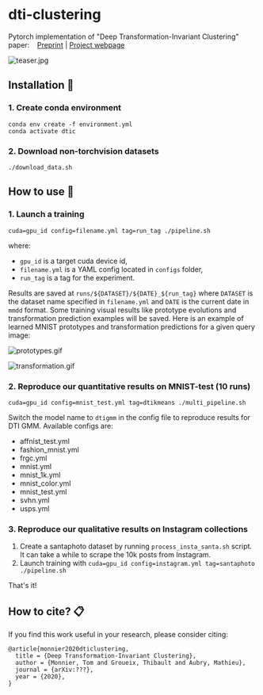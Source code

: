 # dti-clustering

Pytorch implementation of "Deep Transformation-Invariant Clustering" paper: &nbsp;&nbsp;
[Preprint](https://imagine-lab.enpc.fr/) | [Project 
webpage](http://imagine.enpc.fr/~monniert/DTIClustering)

![teaser.jpg](http://imagine.enpc.fr/~monniert/DTIClustering/teaser.jpg)

## Installation :construction_worker:

### 1. Create conda environment

```
conda env create -f environment.yml
conda activate dtic
```

### 2. Download non-torchvision datasets

```
./download_data.sh
```

## How to use :rocket:

### 1. Launch a training

```
cuda=gpu_id config=filename.yml tag=run_tag ./pipeline.sh
```

where:
- `gpu_id` is a target cuda device id,
- `filename.yml` is a YAML config located in `configs` folder,
- `run_tag` is a tag for the experiment.

Results are saved at `runs/${DATASET}/${DATE}_${run_tag}` where `DATASET` is the dataset name 
specified in `filename.yml` and `DATE` is the current date in `mmdd` format. Some training 
visual results like prototype evolutions and transformation prediction examples will be 
saved. Here is an example of learned MNIST prototypes and transformation predictions for a 
given query image:

![prototypes.gif](./demo/prototypes.gif)

![transformation.gif](./demo/transformation.gif)

### 2. Reproduce our quantitative results on MNIST-test (10 runs)

```
cuda=gpu_id config=mnist_test.yml tag=dtikmeans ./multi_pipeline.sh
```

Switch the model name to `dtigmm` in the config file to reproduce results for DTI GMM. 
Available configs are:

- affnist_test.yml
- fashion_mnist.yml
- frgc.yml
- mnist.yml
- mnist_1k.yml
- mnist_color.yml
- mnist_test.yml
- svhn.yml
- usps.yml

### 3. Reproduce our qualitative results on Instagram collections

1. Create a santaphoto dataset by running `process_insta_santa.sh` script. It can take a 
   while to scrape the 10k posts from Instagram.
2. Launch training with `cuda=gpu_id config=instagram.yml tag=santaphoto ./pipeline.sh`

That's it!

## How to cite? :clipboard:

If you find this work useful in your research, please consider citing:

```
@article{monnier2020dticlustering,
  title = {Deep Transformation-Invariant Clustering},
  author = {Monnier, Tom and Groueix, Thibault and Aubry, Mathieu},
  journal = {arXiv:???},
  year = {2020},
}
```
